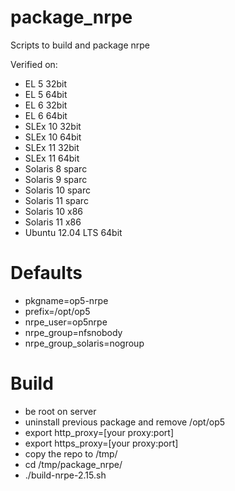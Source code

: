 package_nrpe
============

Scripts to build and package nrpe

Verified on:

* EL 5 32bit
* EL 5 64bit
* EL 6 32bit
* EL 6 64bit
* SLEx 10 32bit
* SLEx 10 64bit
* SLEx 11 32bit
* SLEx 11 64bit
* Solaris  8 sparc
* Solaris  9 sparc 
* Solaris 10 sparc
* Solaris 11 sparc
* Solaris 10 x86
* Solaris 11 x86
* Ubuntu 12.04 LTS 64bit

Defaults
========

* pkgname=op5-nrpe
* prefix=/opt/op5
* nrpe_user=op5nrpe
* nrpe_group=nfsnobody
* nrpe_group_solaris=nogroup

Build
=====

* be root on server
* uninstall previous package and remove /opt/op5
* export http_proxy=[your proxy:port]
* export https_proxy=[your proxy:port]
* copy the repo to /tmp/
* cd /tmp/package_nrpe/
* ./build-nrpe-2.15.sh
